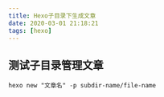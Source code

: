 ```yaml
---
title: Hexo子目录下生成文章
date: 2020-03-01 21:18:21
tags: [hexo]
---
```


## 测试子目录管理文章
```
hexo new "文章名" -p subdir-name/file-name
```
